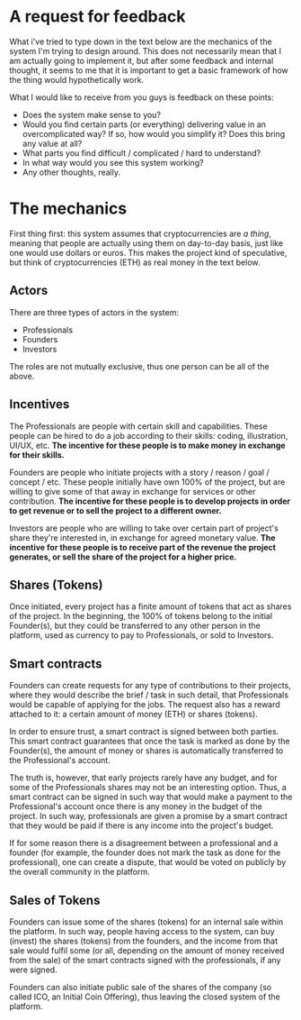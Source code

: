 # A request for feedback

What i've tried to type down in the text below are the mechanics of the system I'm trying to design around. This does not necessarily mean that I am actually going to implement it, but after some feedback and internal thought, it seems to me that it is important to get a basic framework of how the thing would hypothetically work.

What I would like to receive from you guys is feedback on these points:

- Does the system make sense to you?
- Would you find certain parts (or everything) delivering value in an overcomplicated way? If so, how would you simplify it? Does this bring any value at all?
- What parts you find difficult / complicated / hard to understand?
- In what way would you see this system working?
- Any other thoughts, really.

# The mechanics
First thing first: this system assumes that cryptocurrencies are *a thing*, meaning that people are actually using them on day-to-day basis, just like one would use dollars or euros. This makes the project kind of speculative, but think of cryptocurrencies (ETH) as real money in the text below.

## Actors

There are three types of actors in the system:

- Professionals
- Founders
- Investors

The roles are not mutually exclusive, thus one person can be all of the above.

## Incentives

The Professionals are people with certain skill and capabilities. These people can be hired to do a job according to their skills: coding, illustration, UI/UX, etc. **The incentive for these people is to make money in exchange for their skills.**

Founders are people who initiate projects with a story / reason / goal / concept / etc. These people initially have own 100% of the project, but are willing to give some of that away in exchange for services or other contribution. **The incentive for these people is to develop projects in order to get revenue or to sell the project to a different owner.**

Investors are people who are willing to take over certain part of project's share they're interested in, in exchange for agreed monetary value. **The incentive for these people is to receive part of the revenue the project generates, or sell the share of the project for a higher price.**

## Shares (Tokens)

Once initiated, every project has a finite amount of tokens that act as shares of the project. In the beginning, the 100% of tokens belong to the initial Founder(s), but they could be transferred to any other person in the platform, used as currency to pay to Professionals, or sold to Investors.

## Smart contracts

Founders can create requests for any type of contributions to their projects, where they would describe the brief / task in such detail, that Professionals would be capable of applying for the jobs. The request also has a reward attached to it: a certain amount of money (ETH) or shares (tokens).

In order to ensure trust, a smart contract is signed between both parties. This smart contract guarantees that once the task is marked as done by the Founder(s), the amount of money or shares is automatically transferred to the Professional's account.

The truth is, however, that early projects rarely have any budget, and for some of the Professionals shares may not be an interesting option. Thus, a smart contract can be signed in such way that would make a payment to the Professional's account once there is any money in the budget of the project. In such way, professionals are given a promise by a smart contract that they would be paid if there is any income into the project's budget.

If for some reason there is a disagreement between a professional and a founder (for example, the founder does not mark the task as done for the professional), one can create a 
dispute, that would be voted on publicly by the overall community in the platform.

## Sales of Tokens
Founders can issue some of the shares (tokens) for an internal sale within the platform. In such way, people having access to the system, can buy (invest) the shares (tokens) from the founders, and the income from that sale would fulfil some (or all, depending on the amount of money received from the sale) of the smart contracts signed with the professionals, if any were signed.

Founders can also initiate public sale of the shares of the company (so called ICO, an Initial Coin Offering), thus leaving the closed system of the platform.